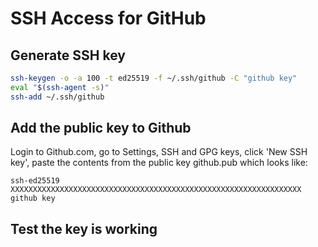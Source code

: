 # SSH Access for GitHub


## Generate SSH key


```sh
ssh-keygen -o -a 100 -t ed25519 -f ~/.ssh/github -C "github key"
eval "$(ssh-agent -s)"
ssh-add ~/.ssh/github
```


## Add the public key to Github

Login to Github.com, 
go to Settings, SSH and GPG keys, 
click 'New SSH key', paste the contents from the public key github.pub
which looks like:

```
ssh-ed25519 XXXXXXXXXXXXXXXXXXXXXXXXXXXXXXXXXXXXXXXXXXXXXXXXXXXXXXXXXXXXXXXXX github key
```

## Test the key is working
